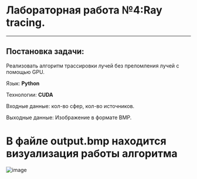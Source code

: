 # Лабораторная работа №4:Ray tracing.
***

## Постановка задачи:

Реализовать алгоритм трассировки лучей без преломления лучей с помощью GPU.
 
Язык: __Python__

Технологии: __CUDA__

Входные данные: кол-во сфер, кол-во источников.

Выходные данные: Изображение в формате BMP.

# В файле output.bmp находится визуализация работы алгоритма
![image](https://github.com/user-attachments/assets/ceee85c2-f468-4a2d-a543-9f143d9ec692)
